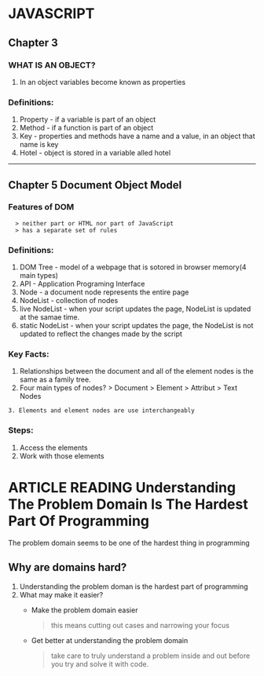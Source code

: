 # JAVASCRIPT
  ## Chapter 3

  ### WHAT IS AN OBJECT?
  1. In an object variables become known as properties

  ### Definitions:

  1. Property - if a variable is part of an object
  2. Method - if a function is part of an object
  3. Key - properties and methods have a name and a value, in an object that name is key
  4. Hotel - object is stored in a variable alled hotel
-------------
  ## Chapter 5 Document Object Model
  ### Features of DOM

      > neither part or HTML nor part of JavaScript
      > has a separate set of rules



  ### Definitions:

  1. DOM Tree - model of a webpage that is sotored in browser memory(4 main types)
  2. API - Application Programing Interface
  3. Node - a document node represents the entire page
  4. NodeList - collection of nodes
  5. live NodeList - when your script updates the page, NodeList is updated at the samae time.
  6. static NodeList - when your script updates the page, the NodeList is not updated to reflect the changes made by the script
  
### Key Facts:

  1. Relationships between the document and all of the element nodes is the same as a family tree. 
  2. Four main types of nodes?
    > Document
    > Element
    > Attribut
    > Text Nodes

    3. Elements and element nodes are use interchangeably

### Steps:
  1. Access the elements
  2. Work with those elements

# ARTICLE READING Understanding The Problem Domain Is The Hardest Part Of Programming

The problem domain seems to be one of the hardest thing in programming

  ## Why are domains hard?
  
  1. Understanding the problem doman is the hardest part of programming
  2. What may make it easier?
      * Make the problem domain easier
        
          > this means cutting out cases and narrowing your focus 

      * Get better at understanding the problem domain

          > take care to truly understand a problem inside and out before you try and solve it with code. 